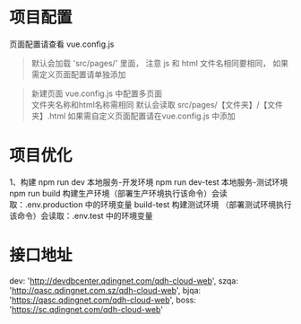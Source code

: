 # 项目配置
页面配置请查看 vue.config.js

> 默认会加载 'src/pages/' 里面， 注意 js 和 html 文件名相同要相同， 如果需定义页面配置请单独添加

> 新建页面
  vue.config.js 中配置多页面  
  文件夹名称和html名称需相同
  默认会读取 src/pages/【文件夹】/【文件夹】.html
  如果需自定义页面配置请在vue.config.js 中添加

# 项目优化

1、构建
npm run dev 本地服务-开发环境
npm run dev-test 本地服务-测试环境
npm run build 构建生产环境（部署生产环境执行该命令）会读取：.env.production 中的环境变量
build-test 构建测试环境 （部署测试环境执行该命令）会读取：.env.test 中的环境变量

# 接口地址

dev: 'http://devdbcenter.qdingnet.com/qdh-cloud-web',
szqa: 'http://qasc.qdingnet.com.sz/qdh-cloud-web',
bjqa: 'https://qasc.qdingnet.com/qdh-cloud-web',
boss: 'https://sc.qdingnet.com/qdh-cloud-web'

